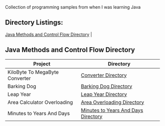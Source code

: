 Collection of programming samples from when I was learning Java

## Directory Listings:

[Java Methods and Control Flow Directory](https://github.com/Wuydts/Java_Basics/tree/master/Java_Basics) |

## Java Methods and Control Flow Directory
| Project | Directory | 
| - | - |
| KiloByte To MegaByte Converter | [Converter Directory](https://github.com/Wuydts/Java_Basics/blob/master/Java_Basics/MegaByteConverter.java)|
| Barking Dog  | [Barking Dog Directory](https://github.com/Wuydts/Java_Basics/blob/master/Java_Basics/BarkingDog.Java)|
| Leap Year  | [Leap Year Directory](https://github.com/Wuydts/Java_Basics/blob/master/Java_Basics/isLeapYear.java)|
| Area Calculator Overloading  | [Area Overloading Directory](https://github.com/Wuydts/Java_Basics/blob/master/Java_Basics/AreaCalculatorOverloading.java)|
| Minutes to Years And Days  | [Minutes to Years And Days Directory](https://github.com/Wuydts/Java_Basics/blob/master/Java_Basics/MinutestoYearsAndDays.Java)|
